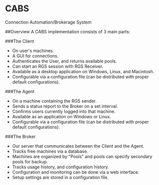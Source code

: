 # CABS
Connection Automation/Brokerage System

##Overview
A CABS implementation consists of 3 main parts:

###The Client
- On user's machines.
- A GUI for connections.
- Authenticates the User, and returns available pools.
- Can start an RGS session with RGS Receiver.
- Available as a desktop application on Windows, Linux, and Macintosh.
- Configurable via a configuration file (can be distributed with proper default configurations).

###The Agent
- On a machine containing the RGS sender.
- Sends a status report to the Broker on a set interval.
- Confirms users currently logged into that machine.
- Available as an application on Windows or Linux.
- Configurable via a configuration file (can be distributed with proper default configurations).

###The Broker
- Our server that communicates between the Client and the Agent.
- Tracks free machines via a database.
- Machines are organized by "Pools" and pools can specify secondary pools for backup.
- Tracks usage history, and configuration history.
- Configuration and monitoring can be done via a web interface.
- Setup settings are stored in a configuration file.


